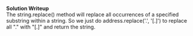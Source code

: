 **Solution Writeup**\
The string.replace() method will replace all occurrences of a specified substring
within a string. So we just do address.replace('.', '[.]') to replace all "." with "[.]"
and return the string.